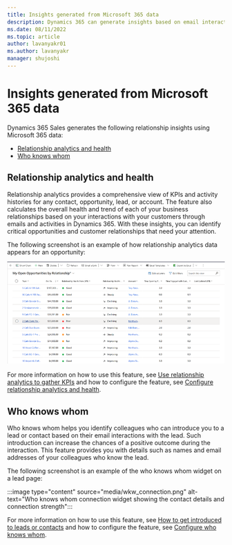```yaml
---
title: Insights generated from Microsoft 365 data
description: Dynamics 365 can generate insights based on email interactions and meetings information from Microsoft 365. 
ms.date: 08/11/2022
ms.topic: article
author: lavanyakr01
ms.author: lavanyakr
manager: shujoshi
---
```


# Insights generated from Microsoft 365 data

Dynamics 365 Sales generates the following relationship insights using Microsoft 365 data:
 
- [Relationship analytics and health](#relationship-analytics-and-health)
- [Who knows whom ](#who-knows-whom)

## Relationship analytics and health

Relationship analytics provides a comprehensive view of KPIs and activity histories for any contact, opportunity, lead, or account. The feature also calculates the overall health and trend of each of your business relationships based on your interactions with your customers through emails and activities in Dynamics 365. With these insights, you can identify critical opportunities and customer relationships that need your attention. 

The following screenshot is an example of how relationship analytics data appears for an opportunity:

![Relationship health details in a grid view](media/relationship-health-details-grid-view.png "Relationship health details in a grid view")  

For more information on how to use this feature, see [Use relationship analytics to gather KPIs](relationship-analytics.md) and how to configure the feature, see [Configure relationship analytics and health](configure-relationship-analytics.md).

## Who knows whom

Who knows whom helps you identify colleagues who can introduce you to a lead or contact based on their email interactions with the lead. Such introduction can increase the chances of a positive outcome during the interaction. This feature provides you with details such as names and email addresses of your colleagues who know the lead. 

The following screenshot is an example of the who knows whom widget on a lead page:

:::image type="content" source="media/wkw_connection.png" alt-text="Who knows whom connection widget showing the contact details and connection strength":::

For more information on how to use this feature, see [How to get introduced to leads or contacts](who-knows-whom.md) and how to configure the feature, see [Configure who knows whom](configure-who-knows-whom.md).